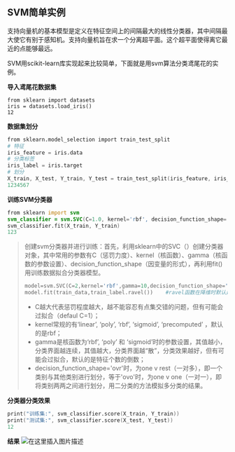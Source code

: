 ## SVM简单实例

支持向量机的基本模型是定义在特征空间上的间隔最大的线性分类器，其中间隔最大使它有别于感知机。支持向量机旨在求一个分离超平面。这个超平面使得离它最近的点能够最远。

SVM用scikit-learn库实现起来比较简单，下面就是用svm算法分类鸢尾花的实例。

**导入鸢尾花数据集**

```的
from sklearn import datasets
iris = datasets.load_iris()
12
```

**数据集划分**

```s
from sklearn.model_selection import train_test_split
# 特征
iris_feature = iris.data
# 分类标签
iris_label = iris.target
# 划分
X_train, X_test, Y_train, Y_test = train_test_split(iris_feature, iris_label, test_size=0.3, random_state=42)
1234567
```

**训练SVM分类器**

```d
from sklearn import svm
svm_classifier = svm.SVC(C=1.0, kernel='rbf', decision_function_shape='ovr', gamma=0.01)
svm_classifier.fit(X_train, Y_train)
123
```

> 创建svm分类器并进行训练：首先，利用sklearn中的SVC（）创建分类器对象，其中常用的参数有C（惩罚力度）、kernel（核函数）、gamma（核函数的参数设置）、decision_function_shape（因变量的形式），再利用fit()用训练数据拟合分类器模型。
>
> ```python
> model=svm.SVC(C=2,kernel='rbf',gamma=10,decision_function_shape='ovo') 
> model.fit(train_data,train_label.ravel())    #ravel函数在降维时默认是行序优先
> ```
>
> - C越大代表惩罚程度越大，越不能容忍有点集交错的问题，但有可能会过拟合（defaul C=1）；
> - kernel常规的有‘linear’, ‘poly’, ‘rbf’, ‘sigmoid’, ‘precomputed’ ，默认的是rbf；
> - gamma是核函数为‘rbf’, ‘poly’ 和 ‘sigmoid’时的参数设置，其值越小，分类界面越连续，其值越大，分类界面越“散”，分类效果越好，但有可能会过拟合，默认的是特征个数的倒数；
> - decision_function_shape='ovr'时，为one v rest（一对多），即一个类别与其他类别进行划分，等于'ovo'时，为one v one（一对一），即将类别两两之间进行划分，用二分类的方法模拟多分类的结果。

**分类器分类效果**

```d
print("训练集:", svm_classifier.score(X_train, Y_train))
print("测试集:", svm_classifier.score(X_test, Y_test))
12
```

**结果**
![在这里插入图片描述](https://gitee.com/zisuu/picture/raw/master/img/20210128225508.png)